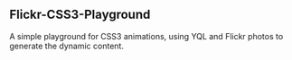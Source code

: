 Flickr-CSS3-Playground
----------------------
A simple playground for CSS3 animations, using YQL and Flickr photos to generate the dynamic content.

